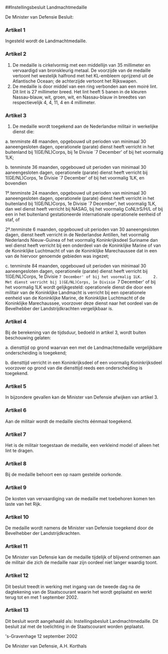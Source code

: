 <meta http-equiv='Content-Type' content='text/html; charset=utf-8' />

##Instellingsbesluit Landmachtmedaille 

De Minister van Defensie  Besluit:     

### Artikel  1  

Ingesteld wordt de Landmachtmedaille.  

### Artikel  2  

1.  De medaille is cirkelvormig met een middellijn van 35 millimeter en vervaardigd van bronskleurig metaal. De voorzijde van de medaille vertoont het westelijk halfrond met het KL-embleem oprijzend uit de Atlantische Oceaan; de achterzijde vertoont het Rijkswapen.   
2.  De medaille is door middel van een ring verbonden aan een moiré lint. Dit lint is 27 millimeter breed. Het lint heeft 5 banen in de kleuren Nassau-blauw, wit, groen, wit, en Nassau-blauw in breedtes van respectievelijk 4, 4, 11, 4 en 4 millimeter.   

### Artikel  3  

1.  De medaille wordt toegekend aan de Nederlandse militair in werkelijke dienst die: 

a.  tenminste 48 maanden, opgebouwd uit perioden van minimaal 30 aaneengesloten dagen, operationele (parate) dienst heeft verricht in het buitenland bij 1(GE/NL)Corps, bij 1e Divisie `7 December' of bij het voormalig 1LK; 

b.  tenminste 36 maanden, opgebouwd uit perioden van minimaal 30 aaneengesloten dagen, operationele (parate) dienst heeft verricht bij 1(GE/NL)Corps, 1e Divisie `7 December' of bij het voormalig 1LK, en bovendien 

1º.tenminste 24 maanden, opgebouwd uit perioden van minimaal 30 aaneengesloten dagen, operationele (parate) dienst heeft verricht in het buitenland bij 1(GE/NL)Corps, 1e Divisie `7 December', het voormalig 1LK, dan wel dienst heeft verricht bij NASAG, bij het voormalig CoNLtrS/H/L of bij een in het buitenland gestationeerde internationale operationele eenheid of staf, of

2º.tenminste 6 maanden, opgebouwd uit perioden van 30 aaneengesloten dagen, dienst heeft verricht in de Nederlandse Antillen, het voormalig Nederlands Nieuw-Guinea of het voormalig Koninkrijksdeel Suriname dan wel dienst heeft verricht bij een onderdeel van de Koninklijke Marine of van de Koninklijke Luchtmacht of van de Koninklijke Marechaussee dat in een van de hiervoor genoemde gebieden was ingezet; 

c.  tenminste 84 maanden, opgebouwd uit perioden van minimaal 30 aaneengesloten dagen, operationele (parate) dienst heeft verricht bij 1(GE/NL)Corps, 1e Divisie `7 December' of bij het voormalig 1LK.    
2.  Met dienst verricht bij 1(GE/NL)Corps, 1e Divisie `7 December' of bij het voormalig 1LK wordt gelijkgesteld: operationele dienst die door een militair van de Koninklijke Landmacht is verricht bij een operationele eenheid van de Koninklijke Marine, de Koninklijke Luchtmacht of de Koninklijke Marechaussee, voorzover deze dienst naar het oordeel van de Bevelhebber der Landstrijdkrachten vergelijkbaar is.   

### Artikel  4  

Bij de berekening van de tijdsduur, bedoeld in artikel 3, wordt buiten beschouwing gelaten: 

a.  diensttijd op grond waarvan een met de Landmachtmedaille vergelijkbare onderscheiding is toegekend; 

b.  diensttijd verricht in een Koninkrijksdeel of een voormalig Koninkrijksdeel voorzover op grond van die diensttijd reeds een onderscheiding is toegekend.   

### Artikel  5  

In bijzondere gevallen kan de Minister van Defensie afwijken van artikel 3.  

### Artikel  6  

Aan de militair wordt de medaille slechts éénmaal toegekend.  

### Artikel  7  

Het is de militair toegestaan de medaille, een verkleind model of alleen het lint te dragen.  

### Artikel  8  

Bij de medaille behoort een op naam gestelde oorkonde.  

### Artikel  9  

De kosten van vervaardiging van de medaille met toebehoren komen ten laste van het Rijk.  

### Artikel  10  

De medaille wordt namens de Minister van Defensie toegekend door de Bevelhebber der Landstrijdkrachten.  

### Artikel  11  

De Minister van Defensie kan de medaille tijdelijk of blijvend ontnemen aan de militair die zich de medaille naar zijn oordeel niet langer waardig toont.  

### Artikel  12  

Dit besluit treedt in werking met ingang van de tweede dag na de dagtekening van de Staatscourant waarin het wordt geplaatst en werkt terug tot en met 1 september 2002.  

### Artikel  13  

Dit besluit wordt aangehaald als: Instellingsbesluit Landmachtmedaille. 
Dit besluit zal met de toelichting in de Staatscourant worden geplaatst.   

's-Gravenhage 
12 september 2002    

De 
Minister van Defensie, 
A.H.  Korthals      
